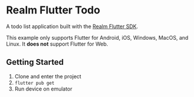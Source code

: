 # Realm Flutter Todo

A todo list application built with the [Realm Flutter SDK](https://www.mongodb.com/docs/realm/sdk/flutter/).

This example only supports Flutter for Android, iOS, Windows, MacOS, and Linux.
It **does not** support Flutter for Web.

## Getting Started

1. Clone and enter the project
1. `flutter pub get`
1. Run device on emulator
